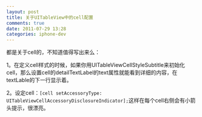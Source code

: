 ```yaml
---
layout: post
title: 关于UITableView中的cell配置
comments: true
date: 2011-07-29 13:28
categories: iphone-dev
---
```


都是关于cell的，不知道值得写出来么：

1。在定义cell样式的时候，如果你用UITableViewCellStyleSubtitle来初始化cell，那么设置cell的detailTextLabel的text属性就能看到详细的内容，在textLable的下一行显示着。

2。设定cell：`[cell setAccessoryType: UITableViewCellAccessoryDisclosureIndicator];`这样在每个cell右侧会有小箭头提示，很漂亮。